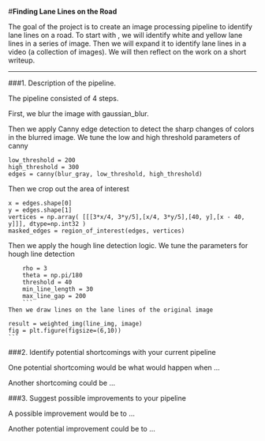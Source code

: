 #**Finding Lane Lines on the Road** 

The goal of the project is to create an image processing pipeline to identify lane lines on a road. To start with , we will identify white and yellow lane lines in a series of image. Then we will expand it to identify lane lines in a video (a collection of images). We will then reflect on the work on a short writeup.


[//]: # (Image References)

[image1]: ./examples/grayscale.jpg "Grayscale"

---

###1. Description of the pipeline. 

The pipeline consisted of 4 steps. 

First, we blur the image with gaussian_blur.

Then we apply Canny edge detection to detect the sharp changes of colors in the blurred image. We tune the low and high threshold parameters of canny
```
low_threshold = 200
high_threshold = 300
edges = canny(blur_gray, low_threshold, high_threshold)
```    
Then we crop out the area of interest 

```
x = edges.shape[0]
y = edges.shape[1]
vertices = np.array( [[[3*x/4, 3*y/5],[x/4, 3*y/5],[40, y],[x - 40, y]]], dtype=np.int32 )
masked_edges = region_of_interest(edges, vertices)
```
Then we apply the hough line detection logic. We tune the parameters for hough line detection

```
    rho = 3
    theta = np.pi/180
    threshold = 40
    min_line_length = 30
    max_line_gap = 200
    ```
Then we draw lines on the lane lines of the original image

```
    result = weighted_img(line_img, image)
    fig = plt.figure(figsize=(6,10))
    ```



###2. Identify potential shortcomings with your current pipeline


One potential shortcoming would be what would happen when ... 

Another shortcoming could be ...


###3. Suggest possible improvements to your pipeline

A possible improvement would be to ...

Another potential improvement could be to ...
